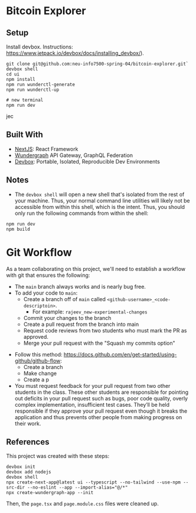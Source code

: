 # Bitcoin Explorer


## Setup

Install devbox. Instructions: https://www.jetpack.io/devbox/docs/installing_devbox/).

```
git clone git@github.com:neu-info7500-spring-04/bitcoin-explorer.git`
devbox shell
cd ui
npm install
npm run wunderctl-generate
npm run wunderctl-up

# new terminal
npm run dev
```
jec


## Built With

* [NextJS](https://nextjs.org/): React Framework
* [Wundergraph](https://wundergraph.com/) API Gateway, GraphQL Federation
* [Devbox](https://www.jetpack.io/devbox): Portable, Isolated, Reproducible Dev Environments

## Notes

* The `devbox shell` will open a new shell that's isolated from the rest of your machine. Thus, your normal command line utilities will likely not be accessible from within this shell, which is the intent. Thus, you should only run the following commands from within the shell:
```
npm run dev
npm build
```
# Git Workflow

As a team collaborating on this project, we'll need to establish a workflow with git that ensures the following:
* The `main` branch always works and is nearly bug free.
* To add your code to `main`:
  * Create a branch off of `main` called `<github-username>_<code-descriptoin>`. 
    * For example: `rajeev_new-experimental-changes`
  * Commit your changes to the branch
  * Create a pull request from the branch into main
  * Request code reviews from two students who must mark the PR as approved.
  * Merge your pull request with the "Squash my commits option"
- Follow this method: https://docs.github.com/en/get-started/using-github/github-flow:
    - Create a branch
    - Make change
    - Create a p
- You must request feedback for your pull request from two other students in the class. These other students are responsible for pointing out deficits in your pull request such as bugs, poor code quality, overly complex implementation, insufficient test cases. They’ll be held responsible if they approve your pull request even though it breaks the application and thus prevents other people from making progress on their work.

## References

This project was created with these steps:
```
devbox init
devbox add nodejs
devbox shell
npx create-next-app@latest ui --typescript --no-tailwind --use-npm --src-dir --no-eslint --app --import-alias="@/*"
npx create-wundergraph-app --init
```

Then, the `page.tsx` and `page.module.css` files were cleaned up.
